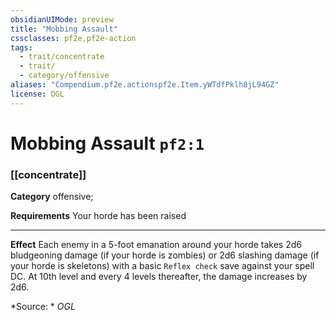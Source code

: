 ```yaml
---
obsidianUIMode: preview
title: "Mobbing Assault"
cssclasses: pf2e,pf2e-action
tags:
  - trait/concentrate
  - trait/
  - category/offensive
aliases: "Compendium.pf2e.actionspf2e.Item.yWTdfPklh8jL94GZ"
license: OGL
---
```

# Mobbing Assault `pf2:1`

### [[concentrate]]

**Category** offensive; 




**Requirements** Your horde has been raised

* * *

**Effect** Each enemy in a 5-foot emanation around your horde takes 2d6 bludgeoning damage (if your horde is zombies) or 2d6 slashing damage (if your horde is skeletons) with a basic `Reflex check` save against your spell DC. At 10th level and every 4 levels thereafter, the damage increases by 2d6.

*Source: *
*OGL*